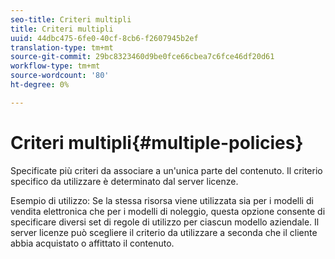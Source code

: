 ```yaml
---
seo-title: Criteri multipli
title: Criteri multipli
uuid: 44dbc475-6fe0-40cf-8cb6-f2607945b2ef
translation-type: tm+mt
source-git-commit: 29bc8323460d9be0fce66cbea7c6fce46df20d61
workflow-type: tm+mt
source-wordcount: '80'
ht-degree: 0%

---
```



# Criteri multipli{#multiple-policies}

Specificate più criteri da associare a un&#39;unica parte del contenuto. Il criterio specifico da utilizzare è determinato dal server licenze.

Esempio di utilizzo: Se la stessa risorsa viene utilizzata sia per i modelli di vendita elettronica che per i modelli di noleggio, questa opzione consente di specificare diversi set di regole di utilizzo per ciascun modello aziendale. Il server licenze può scegliere il criterio da utilizzare a seconda che il cliente abbia acquistato o affittato il contenuto.
